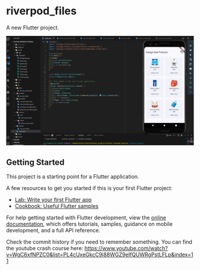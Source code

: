 # riverpod_files

A new Flutter project.

![Expense Tracker App](./assets/giff/flutter_fundamentals.gif)

## Getting Started

This project is a starting point for a Flutter application.

A few resources to get you started if this is your first Flutter project:

- [Lab: Write your first Flutter app](https://docs.flutter.dev/get-started/codelab)
- [Cookbook: Useful Flutter samples](https://docs.flutter.dev/cookbook)

For help getting started with Flutter development, view the
[online documentation](https://docs.flutter.dev/), which offers tutorials,
samples, guidance on mobile development, and a full API reference.

Check the commit history if you need to remember something.
You can find the youtube crash course here:
https://www.youtube.com/watch?v=WgC6xfNPZC0&list=PL4cUxeGkcC9i88WGZ9eIfQUWRgPstLFLp&index=11
